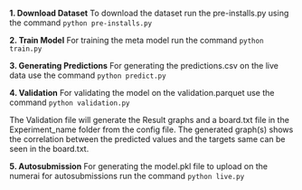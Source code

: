 **1. Download Dataset**
    To download the dataset run the pre-installs.py using the command ```python pre-installs.py```

**2. Train Model**
    For training the meta model run the command ```python train.py```

**3. Generating Predictions**
    For generating the predictions.csv on the live data use the command ```python predict.py```


**4. Validation**
    For validating the model on the validation.parquet use the command ```python validation.py```
    
The Validation file will generate the Result graphs and a board.txt file in the Experiment_name folder from the config file.
The generated graph(s) shows the correlation between the predicted values and the targets same can be seen in the board.txt. 

**5. Autosubmission**
For generating the model.pkl file to upload on the numerai for autosubmissions run the command ```python live.py```